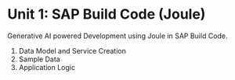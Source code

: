 # Unit 1: SAP Build Code (Joule)

Generative AI powered Development using Joule in SAP Build Code.

1. Data Model and Service Creation
1. Sample Data
1. Application Logic







